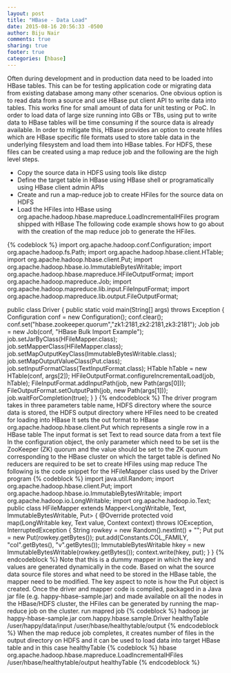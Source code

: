 ```yaml
---
layout: post
title: "HBase - Data Load"
date: 2015-08-16 20:56:33 -0500
author: Biju Nair
comments: true
sharing: true
footer: true
categories: [hbase]
---
```

Often during development  and in production data need to be loaded into HBase tables. This can be for testing application code or migrating data from existing database among many other scenarios. One obvious option is to read data from a source and use HBase put client API to write data into tables. This works fine for small amount of data for unit testing or PoC. In order to load data of large size running into GBs or TBs, using put to write data to HBase tables will be time consuming if the source data is already available. In order to mitigate this, HBase provides an option to create hfiles which are HBase specific file formats used to store table data in the underlying filesystem and load them into HBase tables. For HDFS, these files can be created using a map reduce job and the following are the high level steps.
<!--more-->
- Copy the source data in HDFS using tools like distcp
- Define the target table in HBase using HBase shell or programatically using HBase client admin APIs 
- Create and run a map-reduce job to create HFiles for the source data on HDFS
- Load the HFiles into HBase using org.apache.hadoop.hbase.mapreduce.LoadIncrementalHFiles program shipped with HBase
The following code example shows how to go about with the creation of the map reduce job to generate the HFiles.

{% codeblock %}
import org.apache.hadoop.conf.Configuration;
import org.apache.hadoop.fs.Path;
import org.apache.hadoop.hbase.client.HTable;
import org.apache.hadoop.hbase.client.Put;
import org.apache.hadoop.hbase.io.ImmutableBytesWritable;
import org.apache.hadoop.hbase.mapreduce.HFileOutputFormat;
import org.apache.hadoop.mapreduce.Job;
import org.apache.hadoop.mapreduce.lib.input.FileInputFormat;
import org.apache.hadoop.mapreduce.lib.output.FileOutputFormat;
 
public class Driver {
 	public static void main(String[] args) throws Exception {
     	Configuration conf = new Configuration();
     	conf.clear();
     	conf.set("hbase.zookeeper.quorum","zk1:2181,zk2:2181,zk3:2181");
     	Job job = new Job(conf, "HBase Bulk Import Example");
     	job.setJarByClass(HFileMapper.class);
     	job.setMapperClass(HFileMapper.class);
     	job.setMapOutputKeyClass(ImmutableBytesWritable.class);
     	job.setMapOutputValueClass(Put.class);
     	job.setInputFormatClass(TextInputFormat.class);
     	HTable hTable = new HTable(conf, args[2]);
     	HFileOutputFormat.configureIncrementalLoad(job, hTable);
     	FileInputFormat.addInputPath(job, new Path(args[0]));
     	FileOutputFormat.setOutputPath(job, new Path(args[1]));
     	job.waitForCompletion(true);
 	}
}
{% endcodeblock %}
The driver program takes in three parameters table name, HDFS directory where the source data is stored, the HDFS output directory where HFiles need to be created for loading into HBase
It sets the out format to HBase org.apache.hadoop.hbase.client.Put which represents a single row in a HBase table
The input format is set Text to read source data from a text file
In the configuration object, the only parameter which need to be set iis the ZooKeeper (ZK) quorum and the value should be set to the ZK quorum corresponding to the HBase cluster on which the target table is defined
No reducers are required to be set to create HFiles using map reduce
The following is the code snippet for the HFileMapper class used by the Driver program
{% codeblock %} 
import java.util.Random;
import org.apache.hadoop.hbase.client.Put;
import org.apache.hadoop.hbase.io.ImmutableBytesWritable;
import org.apache.hadoop.io.LongWritable;
import org.apache.hadoop.io.Text;
 public class HFileMapper extends Mapper<LongWritable, Text, ImmutableBytesWritable, Put> {
     @Override
 	protected void map(LongWritable key, Text value, Context context) throws IOException, InterruptedException  {
     	String rowkey = new Random().nextInt() + "";
     	Put put = new Put(rowkey.getBytes());
     	put.add(Constants.COL_FAMILY, "col".getBytes(), "v".getBytes());
     	ImmutableBytesWritable hkey = new ImmutableBytesWritable(rowkey.getBytes());
     	context.write(hkey, put);
 	}
}
{% endcodeblock %}
Note that this is a dummy mapper in which the key and values are generated dynamically in the code. Based on what the source data source file stores and what need to be stored in the HBase table, the mapper need to be modified. The key aspect to note is how the Put object is created.
Once the driver and mapper code is compiled, packaged in a Java jar file (e.g. happy-hbase-sample.jar) and made available on all the nodes in the HBase/HDFS cluster, the HFiles can be generated by running the map-reduce job on the cluster.
run mapred job
{% codeblock %}
hadoop jar happy-hbase-sample.jar com.happy.hbase.sample.Driver healthyTable /user/happy/data/input /user/hbase/healthytable/output
{% endcodeblock %}
When the map reduce job completes, it creates number of files in the output directory on HDFS and it can be used to load data into target HBase table and in this case healthyTable
{% codeblock %}
hbase org.apache.hadoop.hbase.mapreduce.LoadIncrementalHFiles /user/hbase/healthytable/output healthyTable
{% endcodeblock %}
